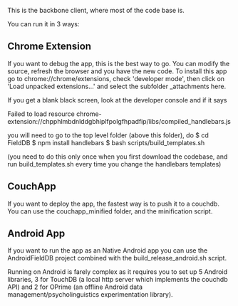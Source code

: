 This is the backbone client, where most of the code base is. 

You can run it in 3 ways:

## Chrome Extension  

If you want to debug the app, this is the best way to go. You can modify the source, refresh the browser and you have the new code. To install this app go to chrome://chrome/extensions, check
'developer mode', then click on 'Load unpacked extensions...' and
select the subfolder _attachments here.

If you get a blank black screen, look at the developer console and if it says

Failed to load resource chrome-extension://chpphlmbdnlddgbhiplfpolgfhpadfip/libs/compiled_handlebars.js

you will need to go to the top level folder (above this folder), do
    $ cd FieldDB
    $ npm install handlebars
    $ bash scripts/build_templates.sh

(you need to do this only once when you first download the codebase, and run build_templates.sh every time you change the handlebars templates)


## CouchApp

If you want to deploy the app, the fastest way is to push it to a couchdb.
You can use the couchapp_minified folder, and the minification script.

## Android App

If you want to run the app as an Native Android app you can use the AndroidFieldDB project combined with the build_release_android.sh script. 

Running on Android is farely complex as it requires you to set up 5 Android libraries, 3 for TouchDB (a local http server which implements the couchdb API) and 2 for OPrime (an offline Android data management/psycholinguistics experimentation library).
